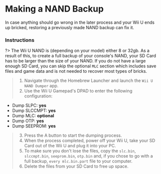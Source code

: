 # Making a NAND Backup

In case anything should go wrong in the later process and your Wii U ends up bricked, restoring a previously made NAND backup can fix it.

### Instructions

?> The Wii U NAND is (depending on your model) either 8 or 32gb. As a result of this, to create a full backup of your console's NAND, your SD Card has to be larger than the size of your NAND. If you do not have a large enough SD Card, you can skip the optional `MLC` section which includes save files and game data and is not needed to recover most types of bricks.

> 1. Navigate through the Homebrew Launcher and launch the `Wii U NAND Dumper` app.
> 2. Use the Wii U Gamepad's DPAD to enter the following configuration:
 - Dump SLPC: **yes**
 - Dump SLCCMPT: **yes**
 - Dump MLC: **optional**
 - Dump OTP: **yes**
 - Dump SEEPROM: **yes**
> 3. Press the A button to start the dumping process.
> 4. When the process completed, power off your Wii U, take your SD Card out of the Wii U and plug it into your PC.
> 5. To make sure you don't lose the files, copy the `slc.bin`, `slccmpt.bin`, `seeprom.bin`, `otp.bin` and, if you chose to go with a full backup, `every mlc.bin.part` file to your computer.
> 6. Delete the files from your SD Card to free up space.
